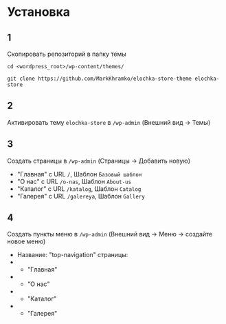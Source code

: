 # Установка 

## 1

Скопировать репозиторий в папку темы

`cd <wordpress_root>/wp-content/themes/`

`git clone https://github.com/MarkKhramko/elochka-store-theme elochka-store`

## 2 

Активировать тему `elochka-store` в `/wp-admin` (Внешний вид -> Темы)

## 3

Создать страницы в `/wp-admin` (Страницы -> Добавить новую)

* "Главная" с URL `/`, Шаблон `Базовый шаблон`
* "О нас" с URL `/o-nas`, Шаблон `About-us`
* "Каталог" с URL `/katalog`, Шаблон `Catalog`
* "Галерея" с URL `/galereya`, Шаблон `Gallery`

## 4

Создать пункты меню в `/wp-admin` (Внешний вид -> Меню -> создайте новое меню)

* Название: "top-navigation" страницы:
* * "Главная"
* * "О нас"
* * "Каталог"
* * "Галерея"


